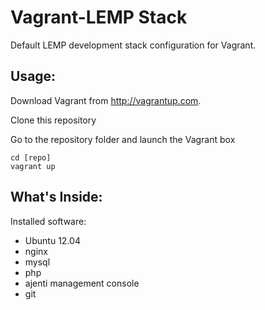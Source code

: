 Vagrant-LEMP Stack
==================

Default LEMP development stack configuration for Vagrant.

Usage:
------

Download Vagrant from http://vagrantup.com.

Clone this repository

Go to the repository folder and launch the Vagrant box
	
    cd [repo]
    vagrant up

What's Inside:
--------------

Installed software:
+ Ubuntu 12.04
+ nginx 
+ mysql
+ php
+ ajenti management console
+ git

